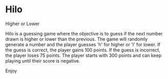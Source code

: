 # Hilo
Higher or Lower

Hilo is a guessing game where the objective is to guess if the next number drawn is higher or lower than the previous.
The game will randomly generate a number and the player guesses 'h' for higher or 'l' for lower.
If the guess is correct, the player gains 100 points.
If the guess is incorrect, the player loses 75 points.
The player starts with 300 points and can keep playing until their score is negative.

Enjoy

